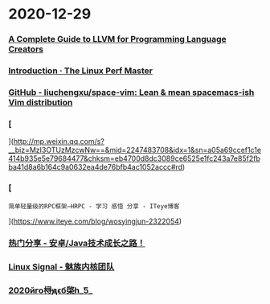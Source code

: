 
# 2020-12-29

### [A Complete Guide to LLVM for Programming Language Creators](https://mukulrathi.co.uk/create-your-own-programming-language/llvm-ir-cpp-api-tutorial/)

### [Introduction · The Linux Perf Master](https://riboseyim.gitbooks.io/linux-perf-master/content/?hmsr=toutiao.io&utm_medium=toutiao.io&utm_source=toutiao.io)

### [GitHub - liuchengxu/space-vim: Lean & mean spacemacs-ish Vim distribution](https://github.com/liuchengxu/space-vim)

### [
](http://mp.weixin.qq.com/s?__biz=MzI3OTUzMzcwNw==&mid=2247483708&idx=1&sn=a05a69ccef1c1e414b935e5e79684477&chksm=eb4700d8dc3089ce6525e1fc243a7e85f2fbba41d8a6b164c9a0632ea4de76bfb4ac1052accc#rd)

### [
    简单轻量级的RPC框架—HRPC - 学习 感悟 分享 - ITeye博客
  ](https://www.iteye.com/blog/wosyingjun-2322054)

### [热门分享 - 安卓/Java技术成长之路！](https://toutiao.io/subjects/18240)

### [Linux Signal - 魅族内核团队](http://kernel.meizu.com/linux-signal.html)

### [2020йго桪ԭϵб棨һ_Ƽ_](http://report.iresearch.cn/report/202012/3701.shtml)